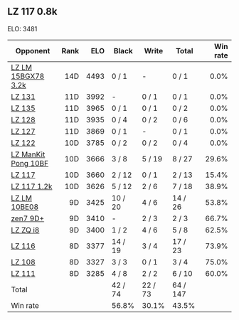 ## LZ 117 0.8k ##

ELO: 3481

Opponent | Rank | ELO | Black | Write | Total | Win rate
---------|-----:|----:|-------|-------|-------|-------:
[LZ LM 15BGX78 3.2k](LZ%20LM%2015BGX78%203.2k.md) | 14D | 4493 | 0 / 1 | - | 0 / 1 | 0.0%
[LZ 131](LZ%20131.md) | 11D | 3992 | - | 0 / 1 | 0 / 1 | 0.0%
[LZ 135](LZ%20135.md) | 11D | 3965 | 0 / 1 | 0 / 1 | 0 / 2 | 0.0%
[LZ 128](LZ%20128.md) | 11D | 3935 | 0 / 4 | 0 / 2 | 0 / 6 | 0.0%
[LZ 127](LZ%20127.md) | 11D | 3869 | 0 / 1 | - | 0 / 1 | 0.0%
[LZ 122](LZ%20122.md) | 10D | 3785 | 0 / 2 | 0 / 2 | 0 / 4 | 0.0%
[LZ ManKit Pong 10BF](LZ%20ManKit%20Pong%2010BF.md) | 10D | 3666 | 3 / 8 | 5 / 19 | 8 / 27 | 29.6%
[LZ 117](LZ%20117.md) | 10D | 3660 | 2 / 12 | 0 / 1 | 2 / 13 | 15.4%
[LZ 117 1.2k](LZ%20117%201.2k.md) | 10D | 3626 | 5 / 12 | 2 / 6 | 7 / 18 | 38.9%
[LZ LM 10BE08](LZ%20LM%2010BE08.md) | 9D | 3425 | 10 / 20 | 4 / 6 | 14 / 26 | 53.8%
[zen7 9D+](zen7%209D+.md) | 9D | 3410 | - | 2 / 3 | 2 / 3 | 66.7%
[LZ ZQ i8](LZ%20ZQ%20i8.md) | 9D | 3400 | 1 / 2 | 4 / 6 | 5 / 8 | 62.5%
[LZ 116](LZ%20116.md) | 8D | 3377 | 14 / 19 | 3 / 4 | 17 / 23 | 73.9%
[LZ 108](LZ%20108.md) | 8D | 3327 | 3 / 3 | 0 / 1 | 3 / 4 | 75.0%
[LZ 111](LZ%20111.md) | 8D | 3285 | 4 / 8 | 2 / 2 | 6 / 10 | 60.0%
Total | | | 42 / 74 | 22 / 73 | 64 / 147 | 
Win rate| | | 56.8% | 30.1% | 43.5% | 
